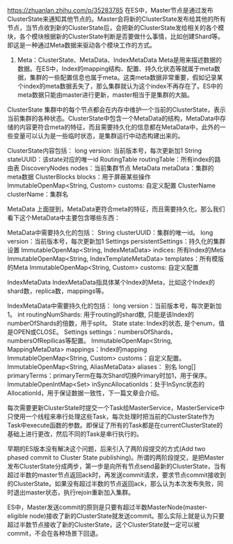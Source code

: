 https://zhuanlan.zhihu.com/p/35283785
在ES中，Master节点是通过发布ClusterState来通知其他节点的。Master会将新的ClusterState发布给其他的所有节点，当节点收到新的ClusterState后，会把新的ClusterState发给相关的各个模块，各个模块根据新的ClusterState判断是否要做什么事情，比如创建Shard等。即这是一种通过Meta数据来驱动各个模块工作的方式。

1. Meta：ClusterState、MetaData、IndexMetaData
Meta是用来描述数据的数据。在ES中，Index的mapping结构、配置、持久化状态等就属于meta数据，集群的一些配置信息也属于meta。这类meta数据非常重要，假如记录某个index的meta数据丢失了，那么集群就认为这个index不再存在了。ES中的meta数据只能由master进行更新，master相当于是集群的大脑。

ClusterState
集群中的每个节点都会在内存中维护一个当前的ClusterState，表示当前集群的各种状态。ClusterState中包含一个MetaData的结构，MetaData中存储的内容更符合meta的特征，而且需要持久化的信息都在MetaData中，此外的一些变量可以认为是一些临时状态，是集群运行中动态构建出来的。

ClusterState内容包括：
    long version: 当前版本号，每次更新加1
    String stateUUID：该state对应的唯一id
    RoutingTable routingTable：所有index的路由表
    DiscoveryNodes nodes：当前集群节点
    MetaData metaData：集群的meta数据
    ClusterBlocks blocks：用于屏蔽某些操作
    ImmutableOpenMap<String, Custom> customs: 自定义配置
    ClusterName clusterName：集群名



MetaData
上面提到，MetaData更符合meta的特征，而且需要持久化，那么我们看下这个MetaData中主要包含哪些东西：

MetaData中需要持久化的包括：
    String clusterUUID：集群的唯一id。
    long version：当前版本号，每次更新加1
    Settings persistentSettings：持久化的集群设置
    ImmutableOpenMap<String, IndexMetaData> indices: 所有Index的Meta
    ImmutableOpenMap<String, IndexTemplateMetaData> templates：所有模版的Meta
    ImmutableOpenMap<String, Custom> customs: 自定义配置


IndexMetaData
IndexMetaData指具体某个Index的Meta，比如这个Index的shard数，replica数，mappings等。

IndexMetaData中需要持久化的包括：
    long version：当前版本号，每次更新加1。
    int routingNumShards: 用于routing的shard数, 只能是该Index的numberOfShards的倍数，用于split。
    State state: Index的状态, 是个enum，值是OPEN或CLOSE。
    Settings settings：numbersOfShards，numbersOfRepilicas等配置。
    ImmutableOpenMap<String, MappingMetaData> mappings：Index的mapping
    ImmutableOpenMap<String, Custom> customs：自定义配置。
    ImmutableOpenMap<String, AliasMetaData> aliases： 别名
    long[] primaryTerms：primaryTerm在每次Shard切换Primary时加1，用于保序。
    ImmutableOpenIntMap<Set<String>> inSyncAllocationIds：处于InSync状态的AllocationId，用于保证数据一致性，下一篇文章会介绍。


每次需要更新ClusterState时提交一个Task给MasterService，MasterService中只使用一个线程来串行处理这些Task，每次处理时把当前的ClusterState作为Task中execute函数的参数。即保证了所有的Task都是在currentClusterState的基础上进行更改，然后不同的Task是串行执行的。


早期的ES版本没有解决这个问题，后来引入了两阶段提交的方式(Add two phased commit to Cluster State publishing)。所谓的两阶段提交，是把Master发布ClusterState分成两步，第一步是向所有节点send最新的ClusterState，当有超过半数的master节点返回ack时，再发送commit请求，要求节点commit接收到的ClusterState。如果没有超过半数的节点返回ack，那么认为本次发布失败，同时退出master状态，执行rejoin重新加入集群。



ES中，Master发送commit的原则是只要有超过半数MasterNode(master-eligible node)接收了新的ClusterState就发送commit。那么实际上就是认为只要超过半数节点接收了新的ClusterState，这个ClusterState就一定可以被commit，不会在各种场景下回退。

